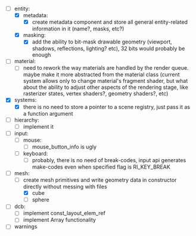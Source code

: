 
- [ ] entity:
	- [x] metadata:
		- [x] create metadata component and store all general entity-related information in it (name?, masks, etc?)
	- [x] masking:
		- [x] add the ability to bit-mask drawable geometry (viewport, shadows, reflections, lighting? etc), 32 bits would probably be enough
- [ ] material:
	- [ ] need to rework the way materials are handled by the render queue. maybe make it more abstracted from the material class (current system allows only to change material's fragment shader, but what about the ability to adjust other aspects of the rendering stage, like rasterizer states, vertex shaders?, geometry shaders?, etc)
- [x] systems:
	- [x] there is no need to store a pointer to a scene registry, just pass it as a function argument
- [ ] hierarchy:
	- [ ] implement it
- [ ] input:
	- [ ] mouse:
		- [ ] mouse_button_info is ugly
	- [ ] keyboard:
		- [ ] probably, there is no need of break-codes, input api generates make-codes even when specified flag is RI_KEY_BREAK
- [ ] mesh:
	- [ ] create mesh primitives and write geometry data in constructor directly without messing with files
		- [x] cube
		- [ ] sphere
- [ ] dcb:
	- [ ] implement const_layout_elem_ref
	- [ ] implement Array functionality
- [ ] warnings
